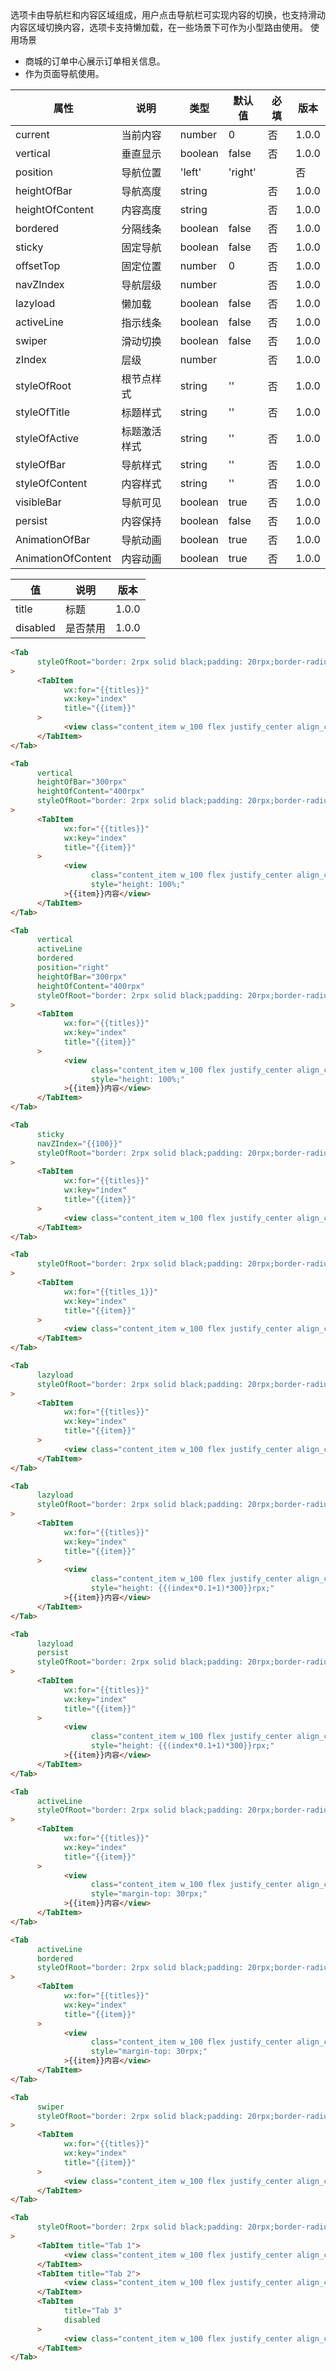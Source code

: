 <Description>
      <Text type='desc'>
           选项卡由导航栏和内容区域组成，用户点击导航栏可实现内容的切换，也支持滑动内容区域切换内容，选项卡支持懒加载，在一些场景下可作为小型路由使用。
      </Text>
      <Text type='title'>使用场景</Text>
      <ul>
            <li>商城的订单中心展示订单相关信息。</li>
            <li>作为页面导航使用。</li>
      </ul>
</Description>

| 属性 | 说明 | 类型 | 默认值 | 必填 | 版本 |
| - | - | - | - | - | - |
| current | 当前内容 | number | 0 | 否 | 1.0.0 |
| vertical | 垂直显示 | boolean | false | 否 | 1.0.0 |
| position | 导航位置 | 'left' | 'right' |  | 否 | 1.0.0 |
| heightOfBar | 导航高度 | string |  | 否 | 1.0.0 |
| heightOfContent | 内容高度 | string |  | 否 | 1.0.0 |
| bordered | 分隔线条 | boolean | false | 否 | 1.0.0 |
| sticky | 固定导航 | boolean | false | 否 | 1.0.0 |
| offsetTop | 固定位置 | number | 0 | 否 | 1.0.0 |
| navZIndex | 导航层级 | number |  | 否 | 1.0.0 |
| lazyload | 懒加载 | boolean | false | 否 | 1.0.0 |
| activeLine | 指示线条 | boolean | false | 否 | 1.0.0 |
| swiper | 滑动切换 | boolean | false | 否 | 1.0.0 |
| zIndex | 层级 | number |  | 否 | 1.0.0 |
| styleOfRoot | 根节点样式 | string | '' | 否 | 1.0.0 |
| styleOfTitle | 标题样式 | string | '' | 否 | 1.0.0 |
| styleOfActive | 标题激活样式 | string | '' | 否 | 1.0.0 |
| styleOfBar | 导航样式 | string | '' | 否 | 1.0.0 |
| styleOfContent | 内容样式 | string | '' | 否 | 1.0.0 |
| visibleBar | 导航可见 | boolean | true | 否 | 1.0.0 |
| persist | 内容保持 | boolean | false | 否 | 1.0.0 |
| AnimationOfBar | 导航动画 | boolean | true | 否 | 1.0.0 |
| AnimationOfContent | 内容动画 | boolean | true | 否 | 1.0.0 |

<Title>TabItem</Title>

| 值 | 说明 | 版本 |
| - | - | - |
| title | 标题 | 1.0.0 |
| disabled | 是否禁用 | 1.0.0 |

<Title>默认效果</Title>

```html
<Tab
      styleOfRoot="border: 2rpx solid black;padding: 20rpx;border-radius: 12rpx"
>
      <TabItem
            wx:for="{{titles}}"
            wx:key="index"
            title="{{item}}"
      >
            <view class="content_item w_100 flex justify_center align_center">{{item}}内容</view>
      </TabItem>
</Tab>
```

<Title>垂直显示</Title>

```html
<Tab
      vertical
      heightOfBar="300rpx"
      heightOfContent="400rpx"
      styleOfRoot="border: 2rpx solid black;padding: 20rpx;border-radius: 12rpx"
>
      <TabItem
            wx:for="{{titles}}"
            wx:key="index"
            title="{{item}}"
      >
            <view 
                  class="content_item w_100 flex justify_center align_center"
                  style="height: 100%;"
            >{{item}}内容</view>
      </TabItem>
</Tab>
```

<Title>垂直右边</Title>

```html
<Tab
      vertical
      activeLine
      bordered
      position="right"
      heightOfBar="300rpx"
      heightOfContent="400rpx"
      styleOfRoot="border: 2rpx solid black;padding: 20rpx;border-radius: 12rpx"
>
      <TabItem
            wx:for="{{titles}}"
            wx:key="index"
            title="{{item}}"
      >
            <view 
                  class="content_item w_100 flex justify_center align_center"
                  style="height: 100%;"
            >{{item}}内容</view>
      </TabItem>
</Tab>
```

<Title>固定导航</Title>

```html
<Tab
      sticky
      navZIndex="{{100}}"
      styleOfRoot="border: 2rpx solid black;padding: 20rpx;border-radius: 12rpx"
>
      <TabItem
            wx:for="{{titles}}"
            wx:key="index"
            title="{{item}}"
      >
            <view class="content_item w_100 flex justify_center align_center">{{item}}内容</view>
      </TabItem>
</Tab>
```

<Title>标题不定长</Title>

```html
<Tab
      styleOfRoot="border: 2rpx solid black;padding: 20rpx;border-radius: 12rpx"
>
      <TabItem
            wx:for="{{titles_1}}"
            wx:key="index"
            title="{{item}}"
      >
            <view class="content_item w_100 flex justify_center align_center">{{item}}内容</view>
      </TabItem>
</Tab>
```

<Title>懒加载</Title>

```html
<Tab
      lazyload
      styleOfRoot="border: 2rpx solid black;padding: 20rpx;border-radius: 12rpx"
>
      <TabItem
            wx:for="{{titles}}"
            wx:key="index"
            title="{{item}}"
      >
            <view class="content_item w_100 flex justify_center align_center">{{item}}内容</view>
      </TabItem>
</Tab>
```

<Title>内容不定高</Title>

```html
<Tab
      lazyload
      styleOfRoot="border: 2rpx solid black;padding: 20rpx;border-radius: 12rpx"
>
      <TabItem
            wx:for="{{titles}}"
            wx:key="index"
            title="{{item}}"
      >
            <view
                  class="content_item w_100 flex justify_center align_center"
                  style="height: {{(index*0.1+1)*300}}rpx;"
            >{{item}}内容</view>
      </TabItem>
</Tab>
```

<Title>内容保持</Title>

```html
<Tab
      lazyload
      persist
      styleOfRoot="border: 2rpx solid black;padding: 20rpx;border-radius: 12rpx"
>
      <TabItem
            wx:for="{{titles}}"
            wx:key="index"
            title="{{item}}"
      >
            <view
                  class="content_item w_100 flex justify_center align_center"
                  style="height: {{(index*0.1+1)*300}}rpx;"
            >{{item}}内容</view>
      </TabItem>
</Tab>
```

<Title>指示条</Title>

```html
<Tab
      activeLine
      styleOfRoot="border: 2rpx solid black;padding: 20rpx;border-radius: 12rpx"
>
      <TabItem
            wx:for="{{titles}}"
            wx:key="index"
            title="{{item}}"
      >
            <view
                  class="content_item w_100 flex justify_center align_center"
                  style="margin-top: 30rpx;"
            >{{item}}内容</view>
      </TabItem>
</Tab>
```

<Title>分隔线条</Title>

```html
<Tab
      activeLine
      bordered
      styleOfRoot="border: 2rpx solid black;padding: 20rpx;border-radius: 12rpx"
>
      <TabItem
            wx:for="{{titles}}"
            wx:key="index"
            title="{{item}}"
      >
            <view
                  class="content_item w_100 flex justify_center align_center"
                  style="margin-top: 30rpx;"
            >{{item}}内容</view>
      </TabItem>
</Tab>
```

<Title>滑动内容切换</Title>

```html
<Tab
      swiper
      styleOfRoot="border: 2rpx solid black;padding: 20rpx;border-radius: 12rpx"
>
      <TabItem
            wx:for="{{titles}}"
            wx:key="index"
            title="{{item}}"
      >
            <view class="content_item w_100 flex justify_center align_center">{{item}}内容</view>
      </TabItem>
</Tab>
```

<Title>禁用选项</Title>

```html
<Tab
      styleOfRoot="border: 2rpx solid black;padding: 20rpx;border-radius: 12rpx"
>
      <TabItem title="Tab 1">
            <view class="content_item w_100 flex justify_center align_center">新闻</view>
      </TabItem>
      <TabItem title="Tab 2">
            <view class="content_item w_100 flex justify_center align_center">视频</view>
      </TabItem>
      <TabItem
            title="Tab 3"
            disabled
      >
            <view class="content_item w_100 flex justify_center align_center">图片</view>
      </TabItem>
</Tab>
```